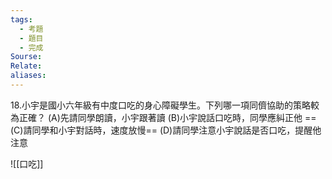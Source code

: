 ```yaml
---
tags:
  - 考題
  - 題目
  - 完成
Sourse: 
Relate: 
aliases:
---
```

18.小宇是國小六年級有中度口吃的身心障礙學生。下列哪一項同儕協助的策略較為正確？
(A)先請同學朗讀，小宇跟著讀
(B)小宇說話口吃時，同學應糾正他
==(C)請同學和小宇對話時，速度放慢==
(D)請同學注意小宇說話是否口吃，提醒他注意

![[口吃]]